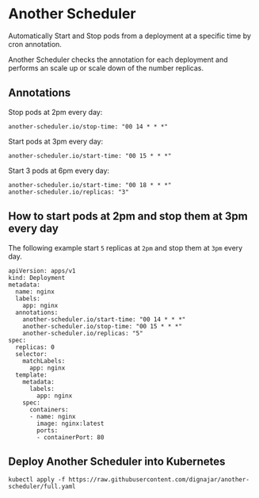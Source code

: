 # Another Scheduler
Automatically Start and Stop pods from a deployment at a specific time by cron annotation.

Another Scheduler checks the annotation for each deployment and performs an scale up or scale down of the number replicas.

## Annotations
Stop pods at 2pm every day:
```
another-scheduler.io/stop-time: "00 14 * * *"
```

Start pods at 3pm every day:
```
another-scheduler.io/start-time: "00 15 * * *"
```

Start 3 pods at 6pm every day:
```
another-scheduler.io/start-time: "00 18 * * *"
another-scheduler.io/replicas: "3"
```
## How to start pods at 2pm and stop them at 3pm every day
The following example start `5` replicas at `2pm` and stop them at `3pm` every day.

```
apiVersion: apps/v1
kind: Deployment
metadata:
  name: nginx
  labels:
    app: nginx
  annotations:
    another-scheduler.io/start-time: "00 14 * * *"
    another-scheduler.io/stop-time: "00 15 * * *"
    another-scheduler.io/replicas: "5"
spec:
  replicas: 0
  selector:
    matchLabels:
      app: nginx
  template:
    metadata:
      labels:
        app: nginx
    spec:
      containers:
      - name: nginx
        image: nginx:latest
        ports:
        - containerPort: 80
```

## Deploy Another Scheduler into Kubernetes
```
kubectl apply -f https://raw.githubusercontent.com/dignajar/another-scheduler/full.yaml
```